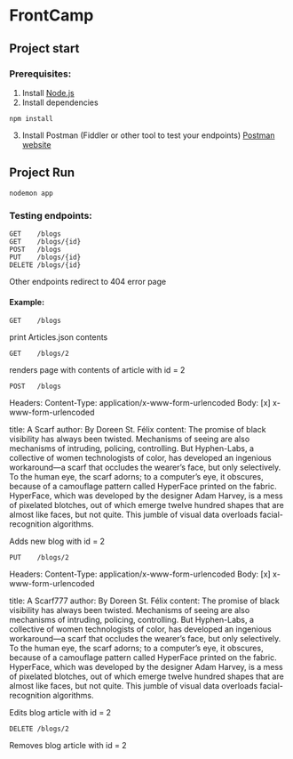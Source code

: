 # FrontCamp

## Project start

### Prerequisites:
1. Install [Node.js](https://nodejs.org/)
2. Install dependencies
```
npm install
```
3. Install Postman (Fiddler or other tool to test your endpoints)
[Postman website](https://www.getpostman.com/)

## Project Run

```
nodemon app
```

### Testing endpoints:

```
GET    /blogs
GET    /blogs/{id}
POST   /blogs
PUT    /blogs/{id}
DELETE /blogs/{id}
```

Other endpoints redirect to 404 error page

#### Example:

```
GET    /blogs
```
print Articles.json contents

```
GET    /blogs/2
```
renders page with contents of article with id = 2

```
POST   /blogs
```

Headers:
Content-Type: application/x-www-form-urlencoded
Body:
[x] x-www-form-urlencoded

title: A Scarf
author: By Doreen St. Félix
content: The promise of black visibility has always been twisted. Mechanisms of seeing are also mechanisms of intruding, policing, controlling. But Hyphen-Labs, a collective of women technologists of color, has developed an ingenious workaround—a scarf that occludes the wearer’s face, but only selectively. To the human eye, the scarf adorns; to a computer’s eye, it obscures, because of a camouflage pattern called HyperFace printed on the fabric. HyperFace, which was developed by the designer Adam Harvey, is a mess of pixelated blotches, out of which emerge twelve hundred shapes that are almost like faces, but not quite. This jumble of visual data overloads facial-recognition algorithms.

Adds new blog with id = 2

```
PUT    /blogs/2
```
Headers:
Content-Type: application/x-www-form-urlencoded
Body:
[x] x-www-form-urlencoded

title: A Scarf777
author: By Doreen St. Félix
content: The promise of black visibility has always been twisted. Mechanisms of seeing are also mechanisms of intruding, policing, controlling. But Hyphen-Labs, a collective of women technologists of color, has developed an ingenious workaround—a scarf that occludes the wearer’s face, but only selectively. To the human eye, the scarf adorns; to a computer’s eye, it obscures, because of a camouflage pattern called HyperFace printed on the fabric. HyperFace, which was developed by the designer Adam Harvey, is a mess of pixelated blotches, out of which emerge twelve hundred shapes that are almost like faces, but not quite. This jumble of visual data overloads facial-recognition algorithms.

Edits blog article with id = 2

```
DELETE /blogs/2
```
Removes blog article with id = 2
